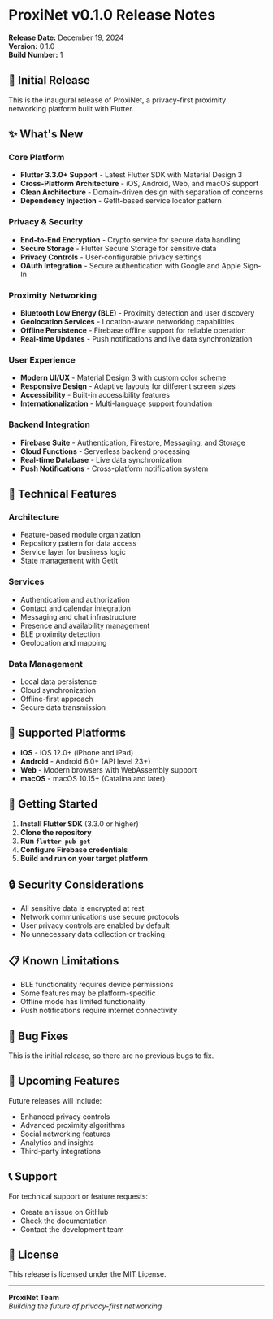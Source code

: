 # ProxiNet v0.1.0 Release Notes

**Release Date:** December 19, 2024  
**Version:** 0.1.0  
**Build Number:** 1

## 🎉 Initial Release

This is the inaugural release of ProxiNet, a privacy-first proximity networking platform built with Flutter.

## ✨ What's New

### Core Platform
- **Flutter 3.3.0+ Support** - Latest Flutter SDK with Material Design 3
- **Cross-Platform Architecture** - iOS, Android, Web, and macOS support
- **Clean Architecture** - Domain-driven design with separation of concerns
- **Dependency Injection** - GetIt-based service locator pattern

### Privacy & Security
- **End-to-End Encryption** - Crypto service for secure data handling
- **Secure Storage** - Flutter Secure Storage for sensitive data
- **Privacy Controls** - User-configurable privacy settings
- **OAuth Integration** - Secure authentication with Google and Apple Sign-In

### Proximity Networking
- **Bluetooth Low Energy (BLE)** - Proximity detection and user discovery
- **Geolocation Services** - Location-aware networking capabilities
- **Offline Persistence** - Firebase offline support for reliable operation
- **Real-time Updates** - Push notifications and live data synchronization

### User Experience
- **Modern UI/UX** - Material Design 3 with custom color scheme
- **Responsive Design** - Adaptive layouts for different screen sizes
- **Accessibility** - Built-in accessibility features
- **Internationalization** - Multi-language support foundation

### Backend Integration
- **Firebase Suite** - Authentication, Firestore, Messaging, and Storage
- **Cloud Functions** - Serverless backend processing
- **Real-time Database** - Live data synchronization
- **Push Notifications** - Cross-platform notification system

## 🔧 Technical Features

### Architecture
- Feature-based module organization
- Repository pattern for data access
- Service layer for business logic
- State management with GetIt

### Services
- Authentication and authorization
- Contact and calendar integration
- Messaging and chat infrastructure
- Presence and availability management
- BLE proximity detection
- Geolocation and mapping

### Data Management
- Local data persistence
- Cloud synchronization
- Offline-first approach
- Secure data transmission

## 📱 Supported Platforms

- **iOS** - iOS 12.0+ (iPhone and iPad)
- **Android** - Android 6.0+ (API level 23+)
- **Web** - Modern browsers with WebAssembly support
- **macOS** - macOS 10.15+ (Catalina and later)

## 🚀 Getting Started

1. **Install Flutter SDK** (3.3.0 or higher)
2. **Clone the repository**
3. **Run `flutter pub get`**
4. **Configure Firebase credentials**
5. **Build and run on your target platform**

## 🔒 Security Considerations

- All sensitive data is encrypted at rest
- Network communications use secure protocols
- User privacy controls are enabled by default
- No unnecessary data collection or tracking

## 📋 Known Limitations

- BLE functionality requires device permissions
- Some features may be platform-specific
- Offline mode has limited functionality
- Push notifications require internet connectivity

## 🐛 Bug Fixes

This is the initial release, so there are no previous bugs to fix.

## 🔮 Upcoming Features

Future releases will include:
- Enhanced privacy controls
- Advanced proximity algorithms
- Social networking features
- Analytics and insights
- Third-party integrations

## 📞 Support

For technical support or feature requests:
- Create an issue on GitHub
- Check the documentation
- Contact the development team

## 📄 License

This release is licensed under the MIT License.

---

**ProxiNet Team**  
*Building the future of privacy-first networking*
